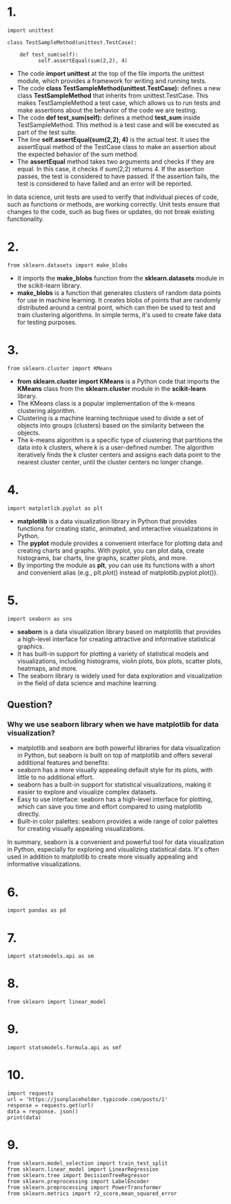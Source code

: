 # 1. 
```
import unittest

class TestSampleMethod(unittest.TestCase):

    def test_sum(self):
          self.assertEqual(sum(2,2), 4)
```

- The code **import unittest** at the top of the file imports the unittest module, which provides a framework for writing and running tests.
- The code **class TestSampleMethod(unittest.TestCase):** defines a new class **TestSampleMethod** that inherits from unittest.TestCase. This makes TestSampleMethod a test case, which allows us to run tests and make assertions about the behavior of the code we are testing.
- The code **def test_sum(self):** defines a method **test_sum** inside TestSampleMethod. This method is a test case and will be executed as part of the test suite.
- The line **self.assertEqual(sum(2,2), 4)** is the actual test. It uses the assertEqual method of the TestCase class to make an assertion about the expected behavior of the sum method. 
- The **assertEqual** method takes two arguments and checks if they are equal. In this case, it checks if sum(2,2) returns 4. If the assertion passes, the test is considered to have passed. If the assertion fails, the test is considered to have failed and an error will be reported.

In data science, unit tests are used to verify that individual pieces of code, such as functions or methods, are working correctly. Unit tests ensure that changes to the code, such as bug fixes or updates, do not break existing functionality.


# 2. 
```
from sklearn.datasets import make_blobs
```
- It imports the **make_blobs** function from the **sklearn.datasets** module in the scikit-learn library. 
- **make_blobs** is a function that generates clusters of random data points for use in machine learning. It creates blobs of points that are randomly distributed around a central point, which can then be used to test and train clustering algorithms. In simple terms, it's used to create fake data for testing purposes.

# 3.

```
from sklearn.cluster import KMeans
```
- **from sklearn.cluster import KMeans** is a Python code that imports the **KMeans** class from the **sklearn.cluster** module in the **scikit-learn** library. 
- The KMeans class is a popular implementation of the k-means clustering algorithm. 
- Clustering is a machine learning technique used to divide a set of objects into groups (clusters) based on the similarity between the objects. 
- The k-means algorithm is a specific type of clustering that partitions the data into k clusters, where k is a user-defined number. The algorithm iteratively finds the k cluster centers and assigns each data point to the nearest cluster center, until the cluster centers no longer change.


# 4.
```
import matplotlib.pyplot as plt
```
- **matplotlib** is a data visualization library in Python that provides functions for creating static, animated, and interactive visualizations in Python. 
- The **pyplot** module provides a convenient interface for plotting data and creating charts and graphs. With pyplot, you can plot data, create histograms, bar charts, line graphs, scatter plots, and more. 
- By importing the module as **plt**, you can use its functions with a short and convenient alias (e.g., plt.plot() instead of matplotlib.pyplot.plot()).

# 5.
```
import seaborn as sns
```
- **seaborn** is a data visualization library based on matplotlib that provides a high-level interface for creating attractive and informative statistical graphics. 
- It has built-in support for plotting a variety of statistical models and visualizations, including histograms, violin plots, box plots, scatter plots, heatmaps, and more. 
- The seaborn library is widely used for data exploration and visualization in the field of data science and machine learning.


## Question? 
### Why we use seaborn library when we have matplotlib for data visualization?
- matplotlib and seaborn are both powerful libraries for data visualization in Python, but seaborn is built on top of matplotlib and offers several additional features and benefits:
- seaborn has a more visually appealing default style for its plots, with little to no additional effort.
- seaborn has a built-in support for statistical visualizations, making it easier to explore and visualize complex datasets.
- Easy to use interface: seaborn has a high-level interface for plotting, which can save you time and effort compared to using matplotlib directly. 
- Built-in color palettes: seaborn provides a wide range of color palettes for creating visually appealing visualizations.

In summary, seaborn is a convenient and powerful tool for data visualization in Python, especially for exploring and visualizing statistical data. It's often used in addition to matplotlib to create more visually appealing and informative visualizations.


# 6.
```
import pandas as pd
```


# 7.
```
import statsmodels.api as sm
```


# 8.
```
from sklearn import linear_model
```


# 9.
```
import statsmodels.formula.api as smf
```


# 10.
```
import requests
url = 'https://jsonplaceholder.typicode.com/posts/1'
response = requests.get(url)
data = response. json()
print(data)
```

# 9.
```
from sklearn.model_selection import train_test_split
from sklearn.linear_model import LinearRegression
from sklearn.tree import DecisionTreeRegressor
from sklearn.preprocessing import LabelEncoder
from sklearn.preprocessing import PowerTransformer
from sklearn.metrics import r2_score,mean_squared_error
```
